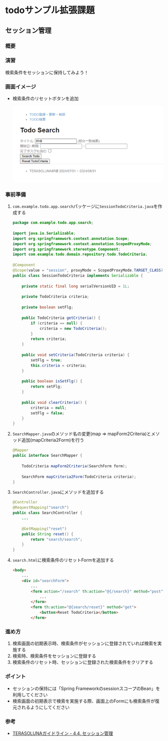 # todoサンプル拡張課題
## セッション管理
### 概要


### 演習
検索条件をセッションに保持してみよう！

### 画面イメージ
- 検索条件のリセットボタンを追加

  ![画面イメージ1](./pic1.PNG "画面イメージ1")

### 事前準備
1. `com.example.todo.app.search`パッケージに`SessionTodoCriteria.java`を作成する
   ```java
   package com.example.todo.app.search;

   import java.io.Serializable;
   import org.springframework.context.annotation.Scope;
   import org.springframework.context.annotation.ScopedProxyMode;
   import org.springframework.stereotype.Component;
   import com.example.todo.domain.repository.todo.TodoCriteria;

   @Component
   @Scope(value = "session", proxyMode = ScopedProxyMode.TARGET_CLASS)
   public class SessionTodoCriteria implements Serializable {

       private static final long serialVersionUID = 1L;

       private TodoCriteria criteria;

       private boolean setFlg;

       public TodoCriteria getCriteria() {
           if (criteria == null) {
               criteria = new TodoCriteria();
           }
           return criteria;
       }

       public void setCriteria(TodoCriteria criteria) {
           setFlg = true;
           this.criteria = criteria;
       }

       public boolean isSetFlg() {
           return setFlg;
       }

       public void clearCriteria() {
           criteria = null;
           setFlg = false;
       }
   }
   ```

2. `SearchMapper.java`のメソッド名の変更(map ⇒ mapForm2Criteria)とメソッド追加(mapCriteria2Form)を行う
   ```java
   @Mapper
   public interface SearchMapper {

       TodoCriteria mapForm2Criteria(SearchForm form);

       SearchForm mapCriteria2Form(TodoCriteria criteria);
   }
   ```

3. `SearchController.java`にメソッドを追加する
   ```java
   @Controller
   @RequestMapping("search")
   public class SearchController {
       ...

       @GetMapping("reset")
       public String reset() {
           return "search/search";
       }
   }
   ```

4. `search.html`に検索条件のリセットFormを追加する
   ```html
   <body>
       ...
       <div id="searchForm">
           ...
           <form action="/search" th:action="@{/search}" method="post" th:object="${searchForm}">
               ...
           </form>
           <form th:action="@{search/reset}" method="get">
               <button>Reset TodoCriteria</button>
           </form>
   ```

### 進め方
1. 検索画面の初期表示時、検索条件がセッションに登録されていれば検索を実施する
2. 検索時、検索条件をセッションに登録する
3. 検索条件のリセット時、セッションに登録された検索条件をクリアする

### ポイント
- セッションの保持には「Spring FrameworkのsessionスコープのBean」を利用してください
- 検索画面の初期表示で検索を実施する際、画面上のFormにも検索条件が復元されるようにしてください

### 参考
- [TERASOLUNAガイドライン - 4.4. セッション管理](https://terasolunaorg.github.io/guideline/current/ja/ArchitectureInDetail/WebApplicationDetail/SessionManagement.html)
